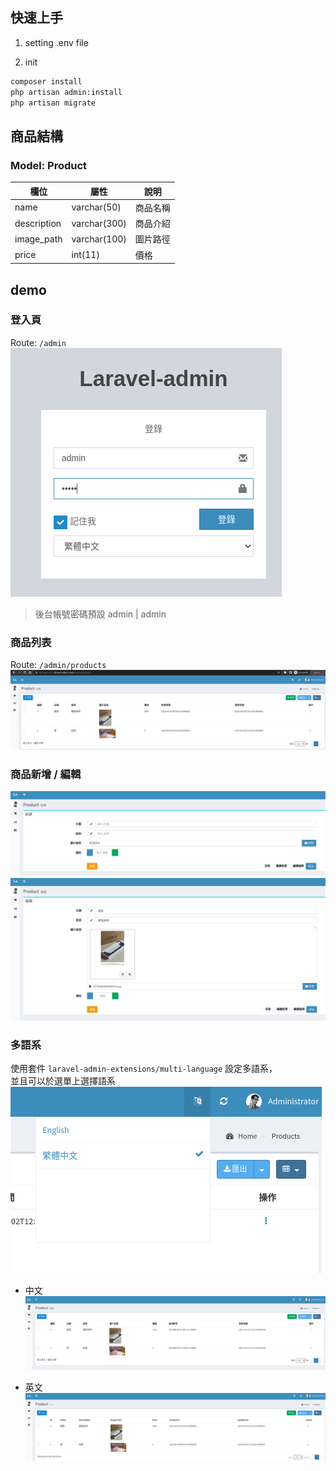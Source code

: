 
## 快速上手
1. setting .env  file

2. init
```bash 
composer install 
php artisan admin:install 
php artisan migrate 
```

## 商品結構

### Model: Product

| 欄位         | 屬性  | 說明  | 
| ----------- | --- |---|
| name        | varchar(50)  | 商品名稱  |
| description | varchar(300) | 商品介紹  |
| image_path  | varchar(100) | 圖片路徑  |
| price       | int(11)      | 價格     |

## demo 

### 登入頁
Route: `/admin`  
![](docs/images/login.png)
> 後台帳號密碼預設 admin | admin

### 商品列表
Route: `/admin/products`
![](docs/images/products-index.png)

### 商品新增 / 編輯
![](docs/images/products-create-form.png)
![](docs/images/products-edit-form.png)

### 多語系
使用套件 `laravel-admin-extensions/multi-language` 設定多語系，  
並且可以於選單上選擇語系  
![](docs/images/multi-language-menu.png)   

- 中文
![](docs/images/multi-language-tw.png)   

- 英文
![](docs/images/multi-language-en.png)   
